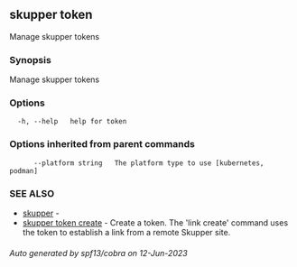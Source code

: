 ## skupper token

Manage skupper tokens

### Synopsis

Manage skupper tokens

### Options

```
  -h, --help   help for token
```

### Options inherited from parent commands

```
      --platform string   The platform type to use [kubernetes, podman]
```

### SEE ALSO

* [skupper](skupper.md)	 - 
* [skupper token create](skupper_token_create.md)	 - Create a token.  The 'link create' command uses the token to establish a link from a remote Skupper site.

###### Auto generated by spf13/cobra on 12-Jun-2023
